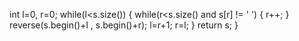 int l=0, r=0;
while(l<s.size()) {
while(r<s.size() and s[r] != ' ') {
r++;
}
reverse(s.begin()+l , s.begin()+r);
l=r+1;
r=l;
}
return s;
}